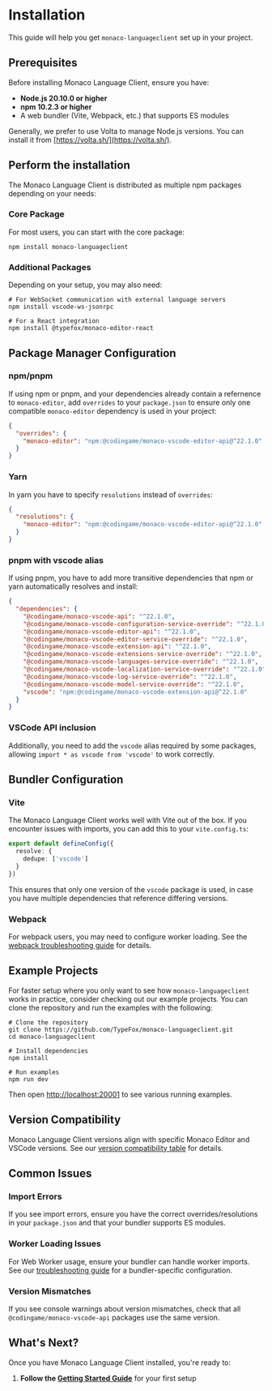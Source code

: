 # Installation

This guide will help you get `monaco-languageclient` set up in your project.

## Prerequisites

Before installing Monaco Language Client, ensure you have:

- **Node.js 20.10.0 or higher**
- **npm 10.2.3 or higher**
- A web bundler (Vite, Webpack, etc.) that supports ES modules

Generally, we prefer to use Volta to manage Node.js versions. You can install it from [https://volta.sh/](https://volta.sh/).

## Perform the installation

The Monaco Language Client is distributed as multiple npm packages depending on your needs:

### Core Package

For most users, you can start with the core package:

```shell
npm install monaco-languageclient
```

### Additional Packages

Depending on your setup, you may also need:

```shell
# For WebSocket communication with external language servers
npm install vscode-ws-jsonrpc

# For a React integration
npm install @typefox/monaco-editor-react
```

## Package Manager Configuration

### npm/pnpm

If using npm or pnpm, and your dependencies already contain a refernence to `monaco-editor`, add `overrides` to your `package.json` to ensure only one compatible `monaco-editor` dependency is used in your project:

```json
{
  "overrides": {
    "monaco-editor": "npm:@codingame/monaco-vscode-editor-api@^22.1.0"
  }
}
```

### Yarn

In yarn you have to specify `resolutions` instead of `overrides`:

```json
{
  "resolutions": {
    "monaco-editor": "npm:@codingame/monaco-vscode-editor-api@^22.1.0"
  }
}
```

### pnpm with vscode alias

If using pnpm, you have to add more transitive dependencies that npm or yarn automatically resolves and install:

```json
{
  "dependencies": {
    "@codingame/monaco-vscode-api": "^22.1.0",
    "@codingame/monaco-vscode-configuration-service-override": "^22.1.0",
    "@codingame/monaco-vscode-editor-api": "^22.1.0",
    "@codingame/monaco-vscode-editor-service-override": "^22.1.0",
    "@codingame/monaco-vscode-extension-api": "^22.1.0",
    "@codingame/monaco-vscode-extensions-service-override": "^22.1.0",
    "@codingame/monaco-vscode-languages-service-override": "^22.1.0",
    "@codingame/monaco-vscode-localization-service-override": "^22.1.0",
    "@codingame/monaco-vscode-log-service-override": "^22.1.0",
    "@codingame/monaco-vscode-model-service-override": "^22.1.0",
    "vscode": "npm:@codingame/monaco-vscode-extension-api@^22.1.0"
  }
}
```

### VSCode API inclusion

Additionally, you need to add the `vscode` alias required by some packages, allowing `import * as vscode from 'vscode'` to work correctly.

## Bundler Configuration

### Vite

The Monaco Language Client works well with Vite out of the box. If you encounter issues with imports, you can add this to your `vite.config.ts`:

```typescript
export default defineConfig({
  resolve: {
    dedupe: ['vscode']
  }
})
```

This ensures that only one version of the `vscode` package is used, in case you have multiple dependencies that reference differing versions.

### Webpack

For webpack users, you may need to configure worker loading. See the [webpack troubleshooting guide](guides/troubleshooting.md#webpack-worker-issues) for details.

## Example Projects

For faster setup where you only want to see how `monaco-languageclient` works in practice, consider checking out our example projects. You can clone the repository and run the examples with the following:

```shell
# Clone the repository
git clone https://github.com/TypeFox/monaco-languageclient.git
cd monaco-languageclient

# Install dependencies
npm install

# Run examples
npm run dev
```

Then open <http://localhost:20001> to see various running examples.

## Version Compatibility

Monaco Language Client versions align with specific Monaco Editor and VSCode versions. See our [version compatibility table](versions-and-history.md#monaco-editor--codingamemonaco-vscode-api-compatibility-table) for details.

## Common Issues

### Import Errors

If you see import errors, ensure you have the correct overrides/resolutions in your `package.json` and that your bundler supports ES modules.

### Worker Loading Issues

For Web Worker usage, ensure your bundler can handle worker imports. See our [troubleshooting guide](./guides/troubleshooting.md) for a bundler-specific configuration.

### Version Mismatches

If you see console warnings about version mismatches, check that all `@codingame/monaco-vscode-api` packages use the same version.

## What's Next?

Once you have Monaco Language Client installed, you're ready to:

1. **Follow the [Getting Started Guide](./guides/getting-started.md)** for your first setup
